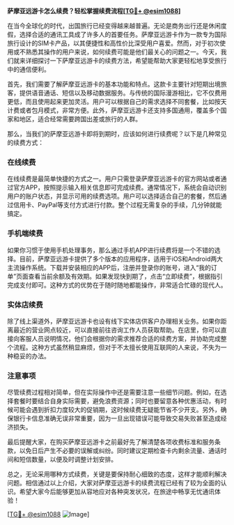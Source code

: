 **萨摩亚远游卡怎么续费？轻松掌握续费流程[[TG💪+ @esim1088](https://t.me/s/esim1088)]**

在当今全球化的时代，出国旅行已经变得越来越普遍。无论是商务出行还是休闲度假，选择合适的通讯工具成了许多人的首要任务。萨摩亚远游卡作为一款专为国际旅行设计的SIM卡产品，以其便捷性和高性价比深受用户喜爱。然而，对于初次使用或不熟悉其操作的用户来说，如何续费可能是他们最关心的问题之一。今天，我们就来详细探讨一下萨摩亚远游卡的续费方法，希望能帮助大家更轻松地享受旅行中的通信便利。

首先，我们需要了解萨摩亚远游卡的基本功能和特点。这款卡主要针对短期出境旅客，提供语音通话、短信以及移动数据服务。与传统的国际漫游相比，它不仅费用更低，而且使用起来更加灵活。用户可以根据自己的需求选择不同套餐，比如按天计费或者包月模式，非常方便。此外，萨摩亚远游卡还支持多国通用，覆盖多个国家和地区，适合经常需要跨国出差或旅行的人群。

那么，当我们的萨摩亚远游卡即将到期时，应该如何进行续费呢？以下是几种常见的续费方式：

### 在线续费

在线续费是最简单快捷的方式之一。用户只需登录萨摩亚远游卡的官方网站或者通过官方APP，按照提示输入相关信息即可完成续费。通常情况下，系统会自动识别用户的账户状态，并显示可用的续费选项。用户可以选择适合自己的套餐，然后通过信用卡、PayPal等支付方式进行付款。整个过程无需复杂的手续，几分钟就能搞定。

### 手机端续费

如果你习惯于使用手机处理事务，那么通过手机APP进行续费将是一个不错的选择。目前，萨摩亚远游卡提供了多个版本的应用程序，适用于iOS和Android两大主流操作系统。下载并安装相应的APP后，注册并登录你的账号，进入“我的订单”页面查看当前余额及有效期。如果发现快到期了，点击“立即续费”，根据指引完成支付即可。这种方式的优势在于随时随地都能操作，非常适合忙碌的现代人。

### 实体店续费

除了线上渠道外，萨摩亚远游卡也设有线下实体店供客户办理相关业务。如果你距离最近的营业网点较近，可以直接前往咨询工作人员获取帮助。在店里，你可以直接向客服人员说明情况，他们会根据你的需求推荐合适的续费方案，并协助完成整个流程。这种方式虽然稍显麻烦，但对于不太擅长使用互联网的人来说，不失为一种稳妥的办法。

### 注意事项

尽管续费过程相对简单，但在实际操作中还是需要注意一些细节问题。例如，在选择套餐时要结合自身实际需要，避免浪费资源；同时也要留意各种优惠活动，有时候可能会遇到折扣力度较大的促销期，这时候续费无疑能节省不少开支。另外，确保银行卡信息准确无误非常重要，因为一旦出现错误可能导致交易失败甚至造成经济损失。

最后提醒大家，在购买萨摩亚远游卡之前最好先了解清楚各项收费标准和服务条款，以免日后产生不必要的误解或纠纷。同时建议定期检查卡内剩余流量、通话时间和短信数量，以便及时调整计划安排。

总之，无论采用哪种方式续费，关键是要保持耐心细致的态度，这样才能顺利解决问题。相信通过以上介绍，大家对萨摩亚远游卡的续费流程已经有了较为全面的认识。希望大家今后能够更加从容地应对各种突发状况，在旅途中畅享无忧通讯体验！

[[TG💪+ @esim1088](https://t.me/s/esim1088) ![Image](https://i.postimg.cc/4NQfJmqS/Snipaste-2025-05-13-00-14-12.png)]